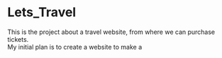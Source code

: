 # Lets_Travel <br>
This is the project about a travel website, from where we can purchase tickets.<br>
My initial plan is to create a website to make a 